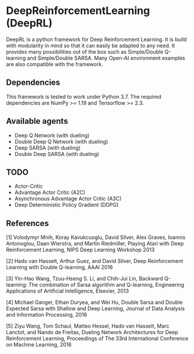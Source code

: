 # DeepReinforcementLearning (DeepRL)

DeepRL is a python framework for Deep Reinforcement Learning. It is build with modularity in mind so that it can easily be adapted to any need. It provides many possibilities out of the box such as Simple/Double Q-learning and Simple/Double SARSA. Many Open-AI environment examples are also compatible with the framework.

## Dependencies

This framework is tested to work under Python 3.7. The required dependencies are NumPy >= 1.19 and Tensorflow >= 2.3.

## Available agents

- Deep Q Network (with dueling)
- Double Deep Q Network (with dueling)
- Deep SARSA (with dueling)
- Double Deep SARSA (with dueling)

## TODO

- Actor-Critic
- Advantage Actor Critic (A2C)
- Asynchronous Advantage Actor Critic (A3C)
- Deep Deterministic Policy Gradient (DDPG)

## References

[1] Volodymyr Mnih, Koray Kavukcuoglu, David Silver, Alex Graves, Ioannis Antonoglou, Daan Wierstra, and Martin Riedmiller, Playing Atari with Deep Reinforcement Learning, NIPS Deep Learning Workshop 2013

[2] Hado van Hasselt, Arthur Guez, and David Silver, Deep Reinforcement Learning with Double Q-learning, AAAI 2016

[3] Yin-Hao Wang, Tzuu-Hseng S. Li, and Chih-Jui Lin, Backward Q-learning: The combination of Sarsa algorithm and Q-learning, Engineering Applications of Artificial Intelligence, Elsevier, 2013

[4] Michael Ganger, Ethan Duryea, and Wei Hu, Double Sarsa and Double Expected Sarsa with Shallow and Deep Learning, Journal of Data Analysis and Information Processing, 2016

[5] Ziyu Wang, Tom Schaul, Matteo Hessel, Hado van Hasselt, Marc Lanctot, and Nando de Freitas, Dueling Network Architectures for Deep Reinforcement Learning, Proceedings of The 33rd International Conference on Machine Learning, 2016
